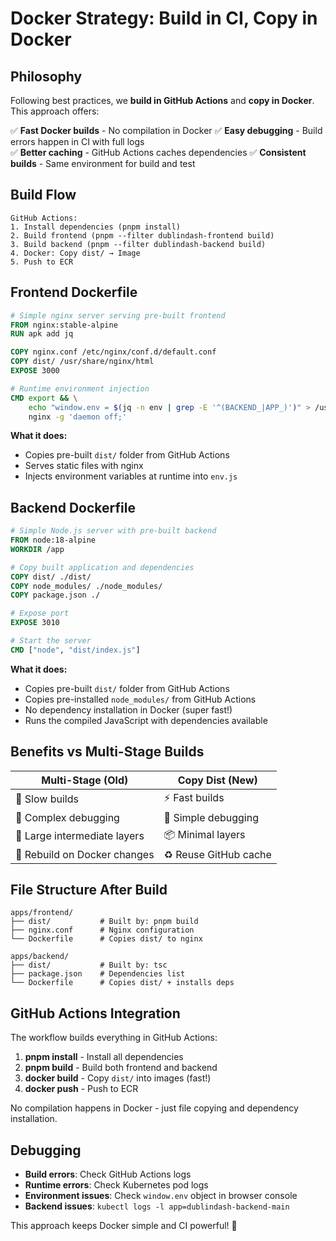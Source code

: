 # Docker Strategy: Build in CI, Copy in Docker

## Philosophy

Following best practices, we **build in GitHub Actions** and **copy in Docker**. This approach offers:

✅ **Fast Docker builds** - No compilation in Docker
✅ **Easy debugging** - Build errors happen in CI with full logs  
✅ **Better caching** - GitHub Actions caches dependencies
✅ **Consistent builds** - Same environment for build and test

## Build Flow

```
GitHub Actions:
1. Install dependencies (pnpm install)
2. Build frontend (pnpm --filter dublindash-frontend build)
3. Build backend (pnpm --filter dublindash-backend build)
4. Docker: Copy dist/ → Image
5. Push to ECR
```

## Frontend Dockerfile

```dockerfile
# Simple nginx server serving pre-built frontend
FROM nginx:stable-alpine
RUN apk add jq

COPY nginx.conf /etc/nginx/conf.d/default.conf
COPY dist/ /usr/share/nginx/html
EXPOSE 3000

# Runtime environment injection
CMD export && \
    echo "window.env = $(jq -n env | grep -E '^(BACKEND_|APP_)')" > /usr/share/nginx/html/env.js && \
    nginx -g 'daemon off;'
```

**What it does:**
- Copies pre-built `dist/` folder from GitHub Actions
- Serves static files with nginx
- Injects environment variables at runtime into `env.js`

## Backend Dockerfile

```dockerfile
# Simple Node.js server with pre-built backend
FROM node:18-alpine
WORKDIR /app

# Copy built application and dependencies
COPY dist/ ./dist/
COPY node_modules/ ./node_modules/
COPY package.json ./

# Expose port
EXPOSE 3010

# Start the server
CMD ["node", "dist/index.js"]
```

**What it does:**
- Copies pre-built `dist/` folder from GitHub Actions
- Copies pre-installed `node_modules/` from GitHub Actions
- No dependency installation in Docker (super fast!)
- Runs the compiled JavaScript with dependencies available

## Benefits vs Multi-Stage Builds

| Multi-Stage (Old) | Copy Dist (New) |
|---|---|
| 🐌 Slow builds | ⚡ Fast builds |
| 🔧 Complex debugging | 🎯 Simple debugging |
| 💾 Large intermediate layers | 📦 Minimal layers |
| 🔄 Rebuild on Docker changes | ♻️ Reuse GitHub cache |

## File Structure After Build

```
apps/frontend/
├── dist/           # Built by: pnpm build
├── nginx.conf      # Nginx configuration
└── Dockerfile      # Copies dist/ to nginx

apps/backend/
├── dist/           # Built by: tsc
├── package.json    # Dependencies list
└── Dockerfile      # Copies dist/ + installs deps
```

## GitHub Actions Integration

The workflow builds everything in GitHub Actions:

1. **pnpm install** - Install all dependencies
2. **pnpm build** - Build both frontend and backend
3. **docker build** - Copy `dist/` into images (fast!)
4. **docker push** - Push to ECR

No compilation happens in Docker - just file copying and dependency installation.

## Debugging

- **Build errors**: Check GitHub Actions logs
- **Runtime errors**: Check Kubernetes pod logs
- **Environment issues**: Check `window.env` object in browser console
- **Backend issues**: `kubectl logs -l app=dublindash-backend-main`

This approach keeps Docker simple and CI powerful! 🚀
